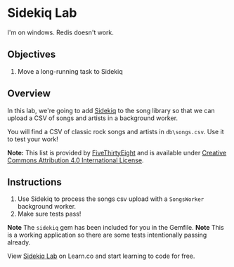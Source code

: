 # Sidekiq Lab
I'm on windows. Redis doesn't work.
## Objectives

1. Move a long-running task to Sidekiq

## Overview

In this lab, we're going to add [Sidekiq](https://github.com/mperham/sidekiq) to the song library so that we can upload a CSV of songs and artists in a background worker.

You will find a CSV of classic rock songs and artists in `db\songs.csv`. Use it to test your work!

**Note:** This list is provided by [FiveThirtyEight](https://github.com/fivethirtyeight/data/blob/master/classic-rock/classic-rock-song-list.csv) and is available under [Creative Commons Attribution 4.0 International License](http://creativecommons.org/licenses/by/4.0/).

## Instructions

1. Use Sidekiq to process the songs csv upload with a `SongsWorker` background worker.
2. Make sure tests pass!

**Note** The `sidekiq` gem has been included for you in the Gemfile.
**Note** This is a working application so there are some tests intentionally passing already.

<p data-visibility='hidden'>View <a href='https://learn.co/lessons/rails-sidekiq-lab' title='Sidekiq Lab'>Sidekiq Lab</a> on Learn.co and start learning to code for free.</p>
